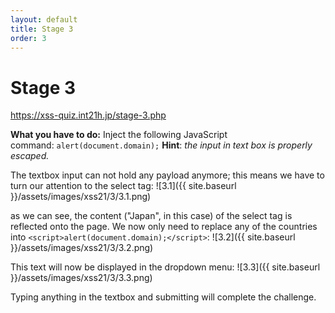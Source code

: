 ```yaml
---
layout: default
title: Stage 3
order: 3
---
```



# Stage 3
https://xss-quiz.int21h.jp/stage-3.php


**What you have to do:** 
Inject the following JavaScript command: `alert(document.domain);`
**Hint**: *the input in text box is properly escaped.*

The textbox input can not hold any payload anymore; this means we have to turn our attention to the select tag:
![3.1]({{ site.baseurl }}/assets/images/xss21/3/3.1.png)

as we can see, the content ("Japan", in this case) of the select tag is reflected onto the page. We now only need to replace any of the countries into `<script>alert(document.domain);</script>`:
![3.2]({{ site.baseurl }}/assets/images/xss21/3/3.2.png)


This text will now be displayed in the dropdown menu:
![3.3]({{ site.baseurl }}/assets/images/xss21/3/3.3.png)


Typing anything in the textbox and submitting will complete the challenge.
